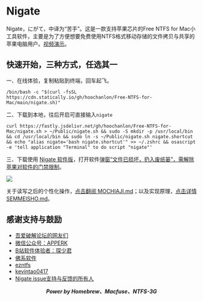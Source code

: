 # Nigate

Nigate，にがて，中译为“苦手”。这是一款支持苹果芯片的Free NTFS for Mac小工具软件，主要是为了方便想要免费使用NTFS格式移动存储的文件拷贝与共享的苹果电脑用户。<a href="https://www.bilibili.com/video/BV1XG4y1f79N">视频演示</a>。

## 快速开始，三种方式，任选其一

一、在线体验，复制粘贴到终端，回车起飞。

 ```shell
 /bin/bash -c "$(curl -fsSL https://cdn.statically.io/gh/hoochanlon/Free-NTFS-for-Mac/main/nigate.sh)"
 ```

二、下载到本地，往后开启可直接输入`nigate`

```shell
curl https://fastly.jsdelivr.net/gh/hoochanlon/Free-NTFS-for-Mac/nigate.sh > ~/Public/nigate.sh && sudo -S mkdir -p /usr/local/bin && cd /usr/local/bin && sudo ln -s ~/Public/nigate.sh nigate.shortcut && echo "alias nigate='bash nigate.shortcut'" >> ~/.zshrc && osascript -e 'tell application "Terminal" to do script "nigate"'
```

三、下载使用 <a href="https://github.com/hoochanlon/Free-NTFS-for-Mac/releases/download/v1.1/nigate.dmg">Nigate 软件版</a>，打开软件[弹窗“文件已损坏，扔入废纸篓”，需解除苹果对软件的门禁限制](https://github.com/hoochanlon/Free-NTFS-for-Mac/issues/9#issue-1527116834)。

![ ](https://fastly.jsdelivr.net/gh/hoochanlon/free-mac-ntfs/shashin/example.png)


关于读写之后的个性化操作，[点击翻阅 MOCHIAJI.md](MOCHIAJI.md)；以及实现原理，[点击详情 SEMMEISHO.md](helpdesk/SEMMEISHO.md)。


## 感谢支持与鼓励


* [吾爱破解论坛的网友们](https://www.52pojie.cn/forum.php?mod=viewthread&tid=1735607&page=1#pid45353784)
* [微信公众号：APPERK](https://mp.weixin.qq.com/s/ByEBBCXFUmfBqF506F-Cvg)
* [B站软件体验者：琛少君](https://space.bilibili.com/32713000)
* [佛系软件](https://foxirj.com)
* [ezntfs](https://github.com/lezgomatt/ezntfs/issues/8#issuecomment-1374428139)
* [kevintao0417](https://github.com/hoochanlon/Free-NTFS-for-Mac/issues/3)
* [Nigate issue支持与反馈的所有人](https://github.com/hoochanlon/Free-NTFS-for-Mac/issues/9)


<div align="center">
<i>
<b>Power by Homebrew、Macfuse、NTFS-3G</b>
</i>
</div>


<!-- ![](https://fastly.jsdelivr.net/gh/hoochanlon/Free-NTFS-for-Mac/shashin/ln-s-to-nigate.png) -->
